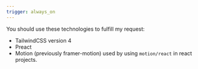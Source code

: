 ```yaml
---
trigger: always_on
---
```


You should use these technologies to fulfill my request:
- TailwindCSS version 4
- Preact
- Motion (previously framer-motion) used by using `motion/react` in react projects.